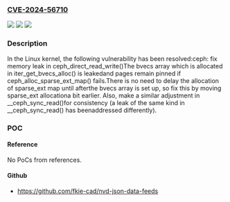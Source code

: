 ### [CVE-2024-56710](https://cve.mitre.org/cgi-bin/cvename.cgi?name=CVE-2024-56710)
![](https://img.shields.io/static/v1?label=Product&message=Linux&color=blue)
![](https://img.shields.io/static/v1?label=Version&message=03bc06c7b0bd8d86b9f17f459acaeb1283ba2700%3C%20eb9041837123f31d5897e99bb761f46cb4ce5859%20&color=brighgreen)
![](https://img.shields.io/static/v1?label=Vulnerability&message=n%2Fa&color=brighgreen)

### Description

In the Linux kernel, the following vulnerability has been resolved:ceph: fix memory leak in ceph_direct_read_write()The bvecs array which is allocated in iter_get_bvecs_alloc() is leakedand pages remain pinned if ceph_alloc_sparse_ext_map() fails.There is no need to delay the allocation of sparse_ext map until afterthe bvecs array is set up, so fix this by moving sparse_ext allocationa bit earlier.  Also, make a similar adjustment in __ceph_sync_read()for consistency (a leak of the same kind in __ceph_sync_read() has beenaddressed differently).

### POC

#### Reference
No PoCs from references.

#### Github
- https://github.com/fkie-cad/nvd-json-data-feeds

